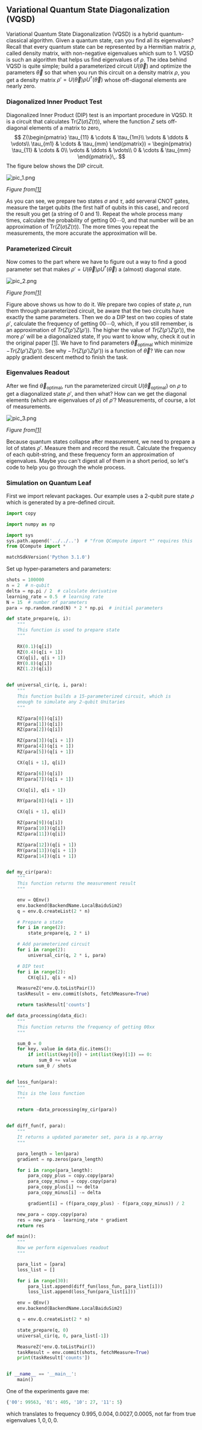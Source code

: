 ## Variational Quantum State Diagonalization (VQSD)

Variational Quantum State Diagonalization (VQSD) is a hybrid quantum-classical algorithm. Given a quantum state, can you find all its eigenvalues? Recall that every quantum state can be represented by a Hermitian matrix $\rho$, called density matrix, with non-negative eigenvalues which sum to 1. VQSD is such an algorithm that helps us find eigenvalues of $\rho$. The idea behind VQSD is quite simple; build a parameterized circuit $U(\overrightarrow\theta)$ and optimize the parameters $\overrightarrow\theta$ so that when you run this circuit on a density matrix $\rho$, you get a density matrix $\rho' = U(\overrightarrow\theta)\rho U^\dagger(\overrightarrow\theta)$ whose off-diagonal elements are nearly zero.
### Diagonalized Inner Product Test

Diagonalized Inner Product (DIP) test is an important procedure in VQSD. It is a circuit that calculates $\text{Tr}(Z(\sigma)Z(\tau))$, where the function $Z$ sets off-diagonal elements of a matrix to zero,
$$
Z(\begin{pmatrix}
\tau_{11} & \cdots & \tau_{1m}\\
\vdots & \ddots & \vdots\\
\tau_{m1} & \cdots & \tau_{mm}
\end{pmatrix}) = \begin{pmatrix}
\tau_{11} & \cdots & 0\\
\vdots & \ddots & \vdots\\
0 & \cdots & \tau_{mm}
\end{pmatrix}\,.
$$
The figure below shows the DIP circuit.

![pic_1.png ](./PIC/pic_1.png)

*Figure from[[1]](https://www.nature.com/articles/s41534-019-0167-6)*

As you can see, we prepare two states $\sigma$ and $\tau$, add serveral CNOT gates, measure the target qubits (the first half of qubits in this case), and record the result you get (a string of $0$ and $1$). Repeat the whole process many times, calculate the probability of getting $00\cdots0$, and that number will be an approximation of $\text{Tr}(Z(\sigma)Z(\tau))$. The more times you repeat the measurements, the more accurate the approximation will be.

### Parameterized Circuit

Now comes to the part where we have to figure out a way to find a good parameter set that makes $\rho' = U(\overrightarrow\theta)\rho U^\dagger(\overrightarrow\theta)$ a (almost) diagonal state.

![pic_2.png ](./PIC/pic_2.png)

*Figure from[[1]](https://www.nature.com/articles/s41534-019-0167-6)*

Figure above shows us how to do it. We prepare two copies of state $\rho$, run them through parameterized circuit, be aware that the two circuits have exactly the same parameters. Then we do a DIP test on two copies of state $\rho'$, calculate the frequency of getting $00\cdots0$, which, if you still remember, is an approximation of $Tr(Z(\rho')Z(\rho'))$. The higher the value of $Tr(Z(\rho')Z(\rho'))$, the more $\rho'$ will be a diagonalized state, If you want to know why, check it out in the original paper [[1]](https://www.nature.com/articles/s41534-019-0167-6). We have to find parameters $\overrightarrow\theta_\text{optimal}$ which minimize $-Tr(Z(\rho')Z(\rho'))$. See why $-Tr(Z(\rho')Z(\rho'))$ is a function of $\overrightarrow\theta$? We can now apply gradient descent method to finish the task.

### Eigenvalues Readout
After we find $\overrightarrow\theta_\text{optimal}$, run the parameterized circuit $U(\overrightarrow\theta_\text{optimal})$ on $\rho$ to get a diagonalized state $\rho'$, and then what? How can we get the diagonal elements (which are eigenvalues of $\rho$) of $\rho'$? Measurements, of course, a lot of measurements. 

![pic_3.png ](./PIC/pic_3.png)

*Figure from[[1]](https://www.nature.com/articles/s41534-019-0167-6)*

Because quantum states collapse after measurement, we need to prepare a lot of states $\rho'$. Measure them and record the result. Calculate the frequency of each qubit-string, and these frequency form an approximation of eigenvalues. Maybe you can't digest all of them in a short period, so let's code to help you go through the whole process.

### Simulation on Quantum Leaf

First we import relevant packages. Our example uses a 2-qubit pure state $\rho$ which is generated by a pre-defined circuit.
```python
import copy

import numpy as np

import sys
sys.path.append('../../..')  # "from QCompute import *" requires this
from QCompute import *

matchSdkVersion('Python 3.1.0')
```
Set up hyper-parameters and parameters:
```python
shots = 100000
n = 2  # n-qubit
delta = np.pi / 2  # calculate derivative
learning_rate = 0.5  # learning rate
N = 15  # number of parameters
para = np.random.rand(N) * 2 * np.pi  # initial parameters
```


```python
def state_prepare(q, i):
    """
    This function is used to prepare state
    """

    RX(0.1)(q[i])
    RZ(0.4)(q[i + 1])
    CX(q[i], q[i + 1])
    RY(0.8)(q[i])
    RZ(1.2)(q[i])


def universal_cir(q, i, para):
    """
    This function builds a 15-parameterized circuit, which is
    enough to simulate any 2-qubit Unitaries
    """

    RZ(para[0])(q[i])
    RY(para[1])(q[i])
    RZ(para[2])(q[i])

    RZ(para[3])(q[i + 1])
    RY(para[4])(q[i + 1])
    RZ(para[5])(q[i + 1])

    CX(q[i + 1], q[i])

    RZ(para[6])(q[i])
    RY(para[7])(q[i + 1])

    CX(q[i], q[i + 1])

    RY(para[8])(q[i + 1])

    CX(q[i + 1], q[i])

    RZ(para[9])(q[i])
    RY(para[10])(q[i])
    RZ(para[11])(q[i])

    RZ(para[12])(q[i + 1])
    RY(para[13])(q[i + 1])
    RZ(para[14])(q[i + 1])


def my_cir(para):
    """
    This function returns the measurement result
    """

    env = QEnv()
    env.backend(BackendName.LocalBaiduSim2)
    q = env.Q.createList(2 * n)

    # Prepare a state
    for i in range(2):
        state_prepare(q, 2 * i)

    # Add parameterized circuit
    for i in range(2):
        universal_cir(q, 2 * i, para)

    # DIP test
    for i in range(2):
        CX(q[i], q[i + n])

    MeasureZ(*env.Q.toListPair())
    taskResult = env.commit(shots, fetchMeasure=True)

    return taskResult['counts']
```

```python
def data_processing(data_dic):
    """
    This function returns the frequency of getting 00xx
    """

    sum_0 = 0
    for key, value in data_dic.items():
        if int(list(key)[0]) + int(list(key)[1]) == 0:
            sum_0 += value
    return sum_0 / shots


def loss_fun(para):
    """
    This is the loss function
    """

    return -data_processing(my_cir(para))


def diff_fun(f, para):
    """
    It returns a updated parameter set, para is a np.array
    """

    para_length = len(para)
    gradient = np.zeros(para_length)

    for i in range(para_length):
        para_copy_plus = copy.copy(para)
        para_copy_minus = copy.copy(para)
        para_copy_plus[i] += delta
        para_copy_minus[i] -= delta

        gradient[i] = (f(para_copy_plus) - f(para_copy_minus)) / 2

    new_para = copy.copy(para)
    res = new_para - learning_rate * gradient
    return res
```

```python
def main():
    """
    Now we perform eigenvalues readout
    """

    para_list = [para]
    loss_list = []

    for i in range(30):
        para_list.append(diff_fun(loss_fun, para_list[i]))
        loss_list.append(loss_fun(para_list[i]))

    env = QEnv()
    env.backend(BackendName.LocalBaiduSim2)

    q = env.Q.createList(2 * n)

    state_prepare(q, 0)
    universal_cir(q, 0, para_list[-1])

    MeasureZ(*env.Q.toListPair())
    taskResult = env.commit(shots, fetchMeasure=True)
    print(taskResult['counts'])


if __name__ == '__main__':
    main()
```

One of the experiments gave me:

```python
{'00': 99563, '01': 405, '10': 27, '11': 5}
```

which translates to frequency $0.995, 0.004, 0.0027, 0.0005$, not far from true eigenvalues $1,0,0,0$.

